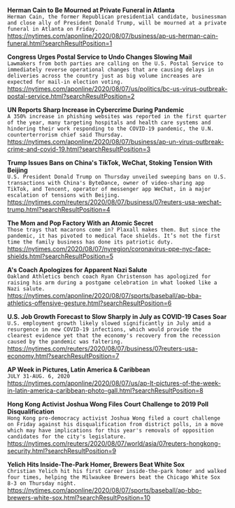 **Herman Cain to Be Mourned at Private Funeral in Atlanta**\
`Herman Cain, the former Republican presidential candidate, businessman and close ally of President Donald Trump, will be mourned at a private funeral in Atlanta on Friday.`\
https://nytimes.com/aponline/2020/08/07/business/ap-us-herman-cain-funeral.html?searchResultPosition=1

**Congress Urges Postal Service to Undo Changes Slowing Mail**\
`Lawmakers from both parties are calling on the U.S. Postal Service to immediately reverse operational changes that are causing delays in deliveries across the country just as big volume increases are expected for mail-in election voting.`\
https://nytimes.com/aponline/2020/08/07/us/politics/bc-us-virus-outbreak-postal-service.html?searchResultPosition=2

**UN Reports Sharp Increase in Cybercrime During Pandemic**\
`A 350% increase in phishing websites was reported in the first quarter of the year, many targeting hospitals and health care systems and hindering their work responding to the COVID-19 pandemic, the U.N. counterterrorism chief said Thursday.`\
https://nytimes.com/aponline/2020/08/07/business/ap-un-virus-outbreak-crime-and-covid-19.html?searchResultPosition=3

**Trump Issues Bans on China's TikTok, WeChat, Stoking Tension With Beijing**\
`U.S. President Donald Trump on Thursday unveiled sweeping bans on U.S. transactions with China's ByteDance, owner of video-sharing app TikTok, and Tencent, operator of messenger app WeChat, in a major escalation of tensions with Beijing.`\
https://nytimes.com/reuters/2020/08/07/business/07reuters-usa-wechat-trump.html?searchResultPosition=4

**The Mom and Pop Factory With an Atomic Secret**\
`Those trays that macarons come in? Plaxall makes them. But since the pandemic, it has pivoted to medical face shields. It’s not the first time the family business has done its patriotic duty.`\
https://nytimes.com/2020/08/07/nyregion/coronavirus-ppe-nyc-face-shields.html?searchResultPosition=5

**A's Coach Apologizes for Apparent Nazi Salute**\
`Oakland Athletics bench coach Ryan Christenson has apologized for raising his arm during a postgame celebration in what looked like a Nazi salute.`\
https://nytimes.com/aponline/2020/08/07/sports/baseball/ap-bba-athletics-offensive-gesture.html?searchResultPosition=6

**U.S. Job Growth Forecast to Slow Sharply in July as COVID-19 Cases Soar**\
`U.S. employment growth likely slowed significantly in July amid a resurgence in new COVID-19 infections, which would provide the clearest evidence yet that the economy's recovery from the recession caused by the pandemic was faltering.`\
https://nytimes.com/reuters/2020/08/07/business/07reuters-usa-economy.html?searchResultPosition=7

**AP Week in Pictures, Latin America & Caribbean**\
`JULY 31-AUG. 6, 2020`\
https://nytimes.com/aponline/2020/08/07/us/ap-lt-pictures-of-the-week-in-latin-america-caribbean-photo-gall.html?searchResultPosition=8

**Hong Kong Activist Joshua Wong Files Court Challenge to 2019 Poll Disqualification**\
`Hong Kong pro-democracy activist Joshua Wong filed a court challenge on Friday against his disqualification from district polls, in a move which may have implications for this year's removals of opposition candidates for the city's legislature.`\
https://nytimes.com/reuters/2020/08/07/world/asia/07reuters-hongkong-security.html?searchResultPosition=9

**Yelich Hits Inside-The-Park Homer, Brewers Beat White Sox**\
`Christian Yelich hit his first career inside-the-park homer and walked four times, helping the Milwaukee Brewers beat the Chicago White Sox 8-3 on Thursday night.`\
https://nytimes.com/aponline/2020/08/07/sports/baseball/ap-bbo-brewers-white-sox.html?searchResultPosition=10

